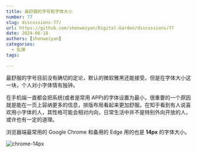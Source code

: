 ```yaml
---
title: 最舒服的字号和字体大小
number: 77
slug: discussions-77/
url: https://github.com/shenweiyan/Digital-Garden/discussions/77
date: 2024-06-18
authors: [shenweiyan]
categories: 
  - 乱弹
tags: 

---
```


最舒服的字号目前没有确切的定论，默认的微软雅黑还能接受。但是在字体大小这一块，个人对小字体情有独钟。

<!-- more -->

在手机端一直都会把系统(或者是常用 APP)的字体设置为最小，很重要的一个原因就是能在一页上容纳更多的信息，排版布局看起来更加舒服。在知乎看到有人说喜欢用小字体的人，其性格可能会相对内向，日常生活中并不是特别外向开放的人，或许也有一定的道理。

浏览器端最常用的 Google Chrome 和备用的 Edge 用的也是 **14px** 的字体大小。    

![chrome-14px](https://kg.weiyan.cc/2024/06/chrome-14px.png)

<script src="https://giscus.app/client.js"
	data-repo="shenweiyan/Digital-Garden"
	data-repo-id="R_kgDOKgxWlg"
	data-mapping="number"
	data-term="77"
	data-reactions-enabled="1"
	data-emit-metadata="0"
	data-input-position="bottom"
	data-theme="light"
	data-lang="zh-CN"
	crossorigin="anonymous"
	async>
</script>
